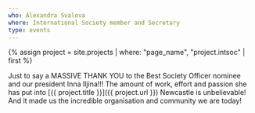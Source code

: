 ```yaml
---
who: Alexandra Svalova
where: International Society member and Secretary
type: events
---
```


{% assign project = site.projects | where: "page_name", "project.intsoc" | first %}

Just to say a MASSIVE THANK YOU to the Best Society Officer nominee and our president Inna Iljina!!! 
The amount of work, effort and passion she has put into [{{ project.title }}]({{ project.url }}) Newcastle is unbelievable! And it made us the incredible organisation and community we are today!
